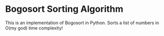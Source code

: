 # Bogosort Sorting Algorithm

This is an implementation of Bogosort in Python. Sorts a list of numbers in O(my god) time complexity!
